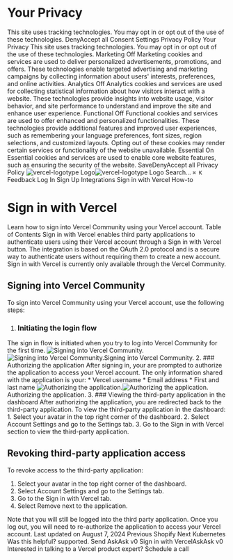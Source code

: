 # Your Privacy
This site uses tracking technologies. You may opt in or opt out of the use of these technologies.
DenyAccept all
Consent Settings
Privacy Policy
Your Privacy
This site uses tracking technologies. You may opt in or opt out of the use of these technologies.
Marketing
Off
Marketing cookies and services are used to deliver personalized advertisements, promotions, and offers. These technologies enable targeted advertising and marketing campaigns by collecting information about users' interests, preferences, and online activities. 
Analytics
Off
Analytics cookies and services are used for collecting statistical information about how visitors interact with a website. These technologies provide insights into website usage, visitor behavior, and site performance to understand and improve the site and enhance user experience.
Functional
Off
Functional cookies and services are used to offer enhanced and personalized functionalities. These technologies provide additional features and improved user experiences, such as remembering your language preferences, font sizes, region selections, and customized layouts. Opting out of these cookies may render certain services or functionality of the website unavailable.
Essential
On
Essential cookies and services are used to enable core website features, such as ensuring the security of the website. 
SaveDenyAccept all
Privacy Policy
![vercel-logotype Logo](https://vercel.com/vc-ap-vercel-docs/_next/static/media/vercel-logotype-light.cf7eca76.svg)![vercel-logotype Logo](https://vercel.com/vc-ap-vercel-docs/_next/static/media/vercel-logotype-dark.01246f11.svg)
Search...
`⌘ K`
Feedback
Log In
Sign Up
Integrations
Sign in with Vercel
How-to
# Sign in with Vercel
Learn how to sign into Vercel Community using your Vercel account.
Table of Contents
Sign in with Vercel enables third party applications to authenticate users using their Vercel account through a Sign in with Vercel button. The integration is based on the OAuth 2.0 protocol and is a secure way to authenticate users without requiring them to create a new account.
Sign in with Vercel is currently only available through the Vercel Community.
## Signing into Vercel Community
To sign into Vercel Community using your Vercel account, use the following steps:
  1. ### Initiating the login flow
The sign in flow is initiated when you try to log into Vercel Community for the first time.
![Signing into Vercel Community.](https://vercel.com/_next/image?url=https%3A%2F%2Fassets.vercel.com%2Fimage%2Fupload%2Fv1719916930%2Ffront%2Fdocs%2Fintegrations%2Fvercel-community-signin-light.png&w=1920&q=75)![Signing into Vercel Community.](https://vercel.com/_next/image?url=https%3A%2F%2Fassets.vercel.com%2Fimage%2Fupload%2Fv1719916979%2Ffront%2Fdocs%2Fintegrations%2Fvercel-community-signin-dark.png&w=1920&q=75)Signing into Vercel Community.
  2. ### Authorizing the application
After signing in, your are prompted to authorize the application to access your Vercel account. The only information shared with the application is your:
     * Vercel username
     * Email address
     * First and last name
![Authorizing the application.](https://vercel.com/_next/image?url=https%3A%2F%2Fassets.vercel.com%2Fimage%2Fupload%2Fv1717146126%2Ffront%2Fdocs%2Fintegrations%2Flogin-consent-page-light.png&w=1200&q=75)![Authorizing the application.](https://vercel.com/_next/image?url=https%3A%2F%2Fassets.vercel.com%2Fimage%2Fupload%2Fv1717146126%2Ffront%2Fdocs%2Fintegrations%2Flogin-consent-page-dark.png&w=1200&q=75)Authorizing the application.
  3. ### Viewing the third-party application in the dashboard
After authorizing the application, you are redirected back to the third-party application. To view the third-party application in the dashboard:
    1. Select your avatar in the top right corner of the dashboard.
    2. Select Account Settings and go to the Settings tab.
    3. Go to the Sign in with Vercel section to view the third-party application.


## Revoking third-party application access
To revoke access to the third-party application:
  1. Select your avatar in the top right corner of the dashboard.
  2. Select Account Settings and go to the Settings tab.
  3. Go to the Sign in with Vercel tab.
  4. Select Remove next to the application.


Note that you will still be logged into the third party application. Once you log out, you will need to re-authorize the application to access your Vercel account.
Last updated on August 7, 2024
Previous
Shopify
Next
Kubernetes
Was this helpful?
supported.
Send
AskAsk v0
Sign in with VercelAskAsk v0
Interested in talking to
a Vercel product expert?
Schedule a call
